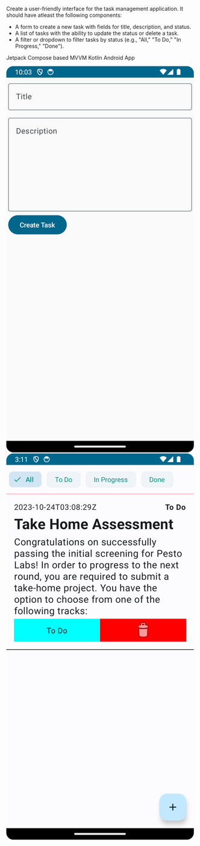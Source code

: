 Create a user-friendly interface for the task management application. It should have atleast the following components:

- A form to create a new task with fields for title, description, and status.
- A list of tasks with the ability to update the status or delete a task.
- A filter or dropdown to filter tasks by status (e.g., "All," "To Do," "In Progress," "Done").


Jetpack Compose based MVVM Kotlin Android App



![Alt text](https://github.com/sunwicked/TaskMonkey/blob/main/screenshot/Screenshot_20231022_220307.png "Task List")
![Alt text](https://github.com/sunwicked/TaskMonkey/blob/main/screenshot/Screenshot_20231024_031154.png "Create Task")